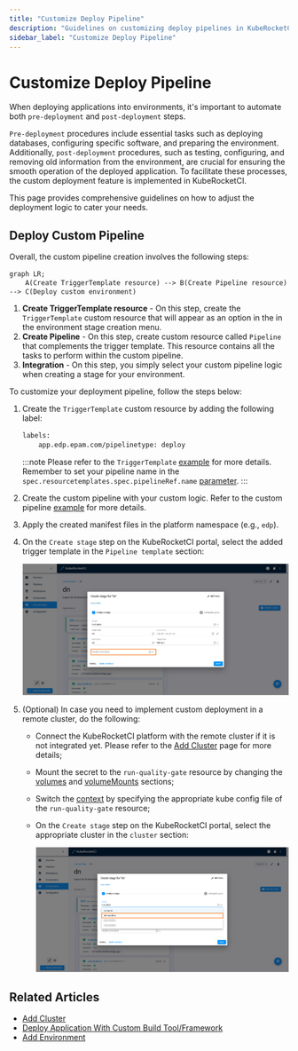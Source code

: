 ```yaml
---
title: "Customize Deploy Pipeline"
description: "Guidelines on customizing deploy pipelines in KubeRocketCI, including pre-deployment and post-deployment steps automation for optimal application deployment."
sidebar_label: "Customize Deploy Pipeline"
---
```

<!-- markdownlint-disable MD025 -->

# Customize Deploy Pipeline

<head>
  <link rel="canonical" href="https://docs.kuberocketci.io/docs/operator-guide/cd/customize-deploy-pipeline/" />
</head>

When deploying applications into environments, it's important to automate both `pre-deployment` and `post-deployment` steps.

`Pre-deployment` procedures include essential tasks such as deploying databases, configuring specific software, and preparing the environment. Additionally, `post-deployment` procedures, such as testing, configuring, and removing old information from the environment, are crucial for ensuring the smooth operation of the deployed application. To facilitate these processes, the custom deployment feature is implemented in KubeRocketCI.

This page provides comprehensive guidelines on how to adjust the deployment logic to cater your needs.

## Deploy Custom Pipeline

Overall, the custom pipeline creation involves the following steps:

```mermaid
graph LR;
    A(Create TriggerTemplate resource) --> B(Create Pipeline resource) --> C(Deploy custom environment)
```

1. **Create TriggerTemplate resource** -  On this step, create the `TriggerTemplate` custom resource that will appear as an option in the in the environment stage creation menu.
2. **Create Pipeline** - On this step, create custom resource called `Pipeline` that complements the trigger template. This resource contains all the tasks to perform within the custom pipeline.
3. **Integration** - On this step, you simply select your custom pipeline logic when creating a stage for your environment.

To customize your deployment pipeline, follow the steps below:

1. Create the `TriggerTemplate` custom resource by adding the following label:

    ```bash
    labels:
        app.edp.epam.com/pipelinetype: deploy
    ```

    :::note
      Please refer to the `TriggerTemplate` [example](https://github.com/epam/edp-tekton/blob/release/0.12/charts/pipelines-library/templates/triggers/cd/deploy.yaml) for more details. Remember to set your pipeline name in the `spec.resourcetemplates.spec.pipelineRef.name` [parameter](https://github.com/epam/edp-tekton/blob/release/0.12/charts/pipelines-library/templates/triggers/cd/deploy.yaml#L35).
    :::

2. Create the custom pipeline with your custom logic. Refer to the custom pipeline [example](https://github.com/epam/edp-tekton/blob/release/0.12/charts/pipelines-library/templates/triggers/cd/deploy.yaml) for more details.

3. Apply the created manifest files in the platform namespace (e.g., `edp`).

4. On the `Create stage` step on the KubeRocketCI portal, select the added trigger template in the `Pipeline template` section:

    ![Select trigger template](../../assets/operator-guide/select_trigger_template.png "Select trigger template")

5. (Optional) In case you need to implement custom deployment in a remote cluster, do the following:

    * Connect the KubeRocketCI platform with the remote cluster if it is not integrated yet. Please refer to the [Add Cluster](../../user-guide/add-cluster.md) page for more details;
    * Mount the secret to the `run-quality-gate` resource by changing the [volumes](https://github.com/epam/edp-tekton/blob/master/charts/pipelines-library/templates/tasks/run-quality-gate.yaml#L19) and [volumeMounts](https://github.com/epam/edp-tekton/blob/master/charts/pipelines-library/templates/tasks/run-quality-gate.yaml#L27) sections;
    * Switch the [context](https://github.com/epam/edp-tekton/blob/master/charts/pipelines-library/templates/tasks/run-quality-gate.yaml#L32) by specifying the appropriate kube config file of the `run-quality-gate` resource;
    * On the `Create stage` step on the KubeRocketCI portal, select the appropriate cluster in the `cluster` section:

      ![Select cluster](../../assets/user-guide/select-cluster.png "Select cluster")

## Related Articles

* [Add Cluster](../../user-guide/add-cluster.md)
* [Deploy Application With Custom Build Tool/Framework](../../use-cases/tekton-custom-pipelines.md)
* [Add Environment](../../user-guide/add-cd-pipeline.md)
